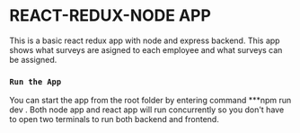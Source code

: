 # REACT-REDUX-NODE APP

This is a basic react redux app with node and express backend. This app shows what surveys are asigned to each employee and what surveys can be assigned.

### `Run the App`

You can start the app from the root folder by entering command ***npm run dev
. Both node app and react app will run concurrently so you don't have to open two terminals
to run both backend and frontend.

